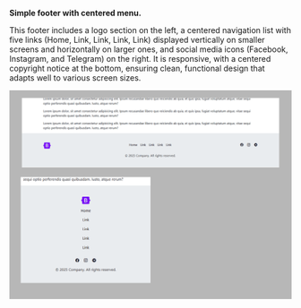 **Simple footer with centered menu.**

This footer includes a logo section on the left, a centered navigation list with five links (Home, Link, Link, Link, Link) displayed vertically on smaller screens and horizontally on larger ones, and social media icons (Facebook, Instagram, and Telegram) on the right. It is responsive, with a centered copyright notice at the bottom, ensuring clean, functional design that adapts well to various screen sizes.

<img src="screenshot.png" alt="webkit-pro" style="width: 800px;">
